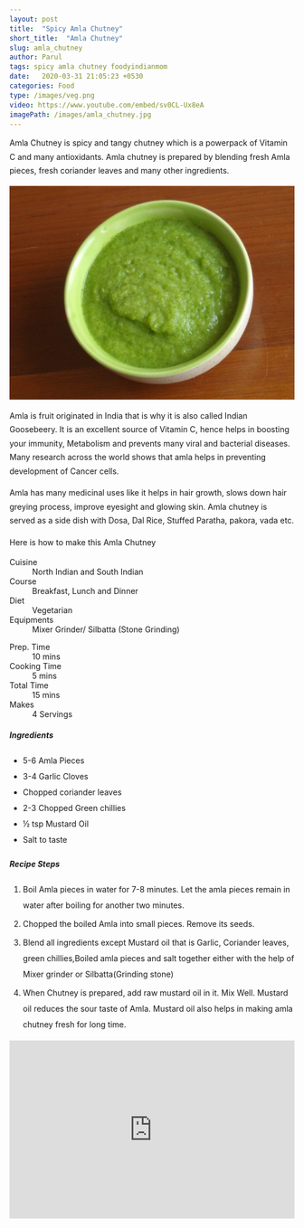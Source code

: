 ```yaml
---
layout: post
title:  "Spicy Amla Chutney"
short_title:  "Amla Chutney"
slug: amla_chutney
author: Parul
tags: spicy amla chutney foodyindianmom
date:   2020-03-31 21:05:23 +0530
categories: Food
type: /images/veg.png
video: https://www.youtube.com/embed/sv0CL-Ux8eA
imagePath: /images/amla_chutney.jpg
---
```

<p class="text-justify" style="line-height: 175%;">
Amla Chutney is spicy and tangy chutney which is a powerpack of Vitamin C and many antioxidants. Amla chutney is prepared by blending fresh Amla pieces, fresh coriander leaves and many other ingredients.
</p>

<div class="row">
    <div class="col-md-12"><img src="../images/amla_chutney.jpg" alt="" class="rounded img-fluid mb-2"></div>
</div>

<p class="text-justify" style="line-height: 175%;">
Amla is fruit originated in India that is why it is also called Indian Goosebeery. It is an excellent source of Vitamin C, hence helps in boosting your immunity, Metabolism and prevents many viral and bacterial diseases. Many research across the world shows that amla helps in preventing development of Cancer cells.
</p>

<p class="text-justify" style="line-height: 175%;">
Amla has many medicinal uses like it helps in hair growth, slows down hair greying process, improve eyesight and glowing skin. Amla chutney is served as a side dish with Dosa, Dal Rice, Stuffed Paratha, pakora, vada etc.
</p>

<p class="text-justify" style="line-height: 175%;">
Here is how to make this Amla Chutney
</p>

<div class="row">
    <div class="col-md-6">
        <dl class="row">
            <dt class="col-sm-4">Cuisine</dt><dd class="col-sm-7">North Indian and South Indian</dd>
            <dt class="col-sm-4">Course</dt><dd class="col-sm-7">Breakfast, Lunch and Dinner</dd>
            <dt class="col-sm-4">Diet</dt><dd class="col-sm-7">Vegetarian</dd>
            <dt class="col-sm-4">Equipments</dt><dd class="col-sm-7">Mixer Grinder/ Silbatta (Stone Grinding)</dd>
        </dl>
    </div>
    <div class="col-md-6">
        <dl class="row">
            <dt class="col-sm-5">Prep. Time</dt><dd class="col-sm-7">10 mins</dd>
            <dt class="col-sm-5">Cooking Time</dt><dd class="col-sm-7">5 mins</dd>
            <dt class="col-sm-5">Total Time</dt><dd class="col-sm-7">15 mins</dd>
            <dt class="col-sm-5">Makes</dt><dd class="col-sm-7">4 Servings</dd>
        </dl>
    </div>
</div>

<div class="recipe-section-divider"></div>
<div class="row" id="ingredients">
    <div class="col-md-12"><h5 class="font-weight-bold">Ingredients</h5></div>
</div>
<div class="row">
    <div class="col-md-12">
        <ul class="post-list" style="line-height: 200%">
            <li>5-6 Amla Pieces</li>
            <li>3-4 Garlic Cloves</li>
            <li>Chopped coriander leaves</li>
            <li>2-3 Chopped Green chillies</li>
            <li>½ tsp Mustard Oil</li>
            <li>Salt to taste</li>
        </ul>
    </div>
</div>

<div class="recipe-section-divider"></div>
<div class="row" id="recipe">
    <div class="col-md-12"><h5 class="font-weight-bold">Recipe Steps</h5></div>
</div>
<div class="row">
    <div class="col-md-12">
        <ol class="post-list text-justify" style="line-height: 200%">
            <li style="margin-bottom:5px;">Boil Amla pieces in water for 7-8 minutes. Let the amla pieces remain in water after boiling for another two minutes.</li>
        <li style="margin-bottom:5px;">Chopped the boiled Amla into small pieces. Remove its seeds.</li>
        <li style="margin-bottom:5px;">Blend all ingredients except Mustard oil that is Garlic, Coriander leaves, green chillies,Boiled amla pieces and salt together either with the help of Mixer grinder or Silbatta(Grinding stone)</li>
        <li style="margin-bottom:5px;">When Chutney is prepared, add raw mustard oil in it. Mix Well. Mustard oil reduces the sour taste of Amla. Mustard oil also helps in making amla chutney fresh for long time.</li>
        </ol>
    </div>
</div>
<div class="row" id="video">
    <div class="col-md-12">
        <div class="embed-responsive embed-responsive-16by9">
            <iframe width="100%" height="315" src="https://www.youtube.com/embed/sv0CL-Ux8eA" frameborder="0" allow="accelerometer; autoplay; encrypted-media; gyroscope; picture-in-picture" allowfullscreen></iframe>
        </div>
    </div>
</div>
<br>
